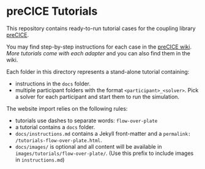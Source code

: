 # preCICE Tutorials

This repository contains ready-to-run tutorial cases for the coupling library [preCICE](http://www.precice.org/).

You may find step-by-step instructions for each case in the [preCICE wiki](https://github.com/precice/precice/wiki). *More tutorials come with each adapter* and you can also find them in the wiki.


Each folder in this directory represents a stand-alone tutorial containing:
* instructions in the `docs` folder.
* multiple participant folders with the format `<participant>_<solver>`. Pick a solver for each participant and start them to run the simulation.


The website import relies on the following rules:
* tutorials use dashes to separate words: `flow-over-plate`
* a tutorial contains a `docs` folder.
* `docs/instructions.md` contains a Jekyll front-matter and a `permalink: /tutorials-flow-over-plate.html`.
* `docs/images/` is optional and all content will be available in `images/tutorials/flow-over-plate/`. (Use this prefix to include images in `instructions.md`)
